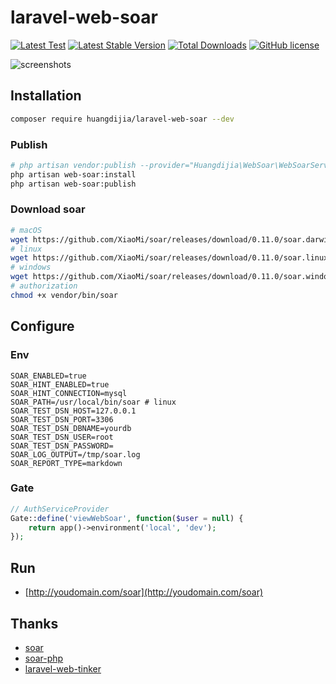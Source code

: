 # laravel-web-soar

[![Latest Test](https://github.com/huangdijia/laravel-web-soar/workflows/tests/badge.svg)](https://github.com/huangdijia/laravel-web-soar/actions)
[![Latest Stable Version](https://poser.pugx.org/huangdijia/laravel-web-soar/version.png)](https://packagist.org/packages/huangdijia/laravel-web-soar)
[![Total Downloads](https://poser.pugx.org/huangdijia/laravel-web-soar/d/total.png)](https://packagist.org/packages/huangdijia/laravel-web-soar)
[![GitHub license](https://img.shields.io/github/license/huangdijia/laravel-web-soar)](https://github.com/huangdijia/laravel-web-soar)

![screenshots](./screenshots.jpg)

## Installation

~~~bash
composer require huangdijia/laravel-web-soar --dev
~~~

### Publish

~~~bash
# php artisan vendor:publish --provider="Huangdijia\WebSoar\WebSoarServiceProvider"
php artisan web-soar:install
php artisan web-soar:publish
~~~

### Download soar

~~~bash
# macOS
wget https://github.com/XiaoMi/soar/releases/download/0.11.0/soar.darwin-amd64 -O vendor/bin/soar
# linux
wget https://github.com/XiaoMi/soar/releases/download/0.11.0/soar.linux-amd64 -O vendor/bin/soar
# windows
wget https://github.com/XiaoMi/soar/releases/download/0.11.0/soar.windows-amd64 -O vendor/bin/soar
# authorization
chmod +x vendor/bin/soar
~~~

## Configure

### Env

~~~env
SOAR_ENABLED=true
SOAR_HINT_ENABLED=true
SOAR_HINT_CONNECTION=mysql
SOAR_PATH=/usr/local/bin/soar # linux
SOAR_TEST_DSN_HOST=127.0.0.1
SOAR_TEST_DSN_PORT=3306
SOAR_TEST_DSN_DBNAME=yourdb
SOAR_TEST_DSN_USER=root
SOAR_TEST_DSN_PASSWORD=
SOAR_LOG_OUTPUT=/tmp/soar.log
SOAR_REPORT_TYPE=markdown
~~~

### Gate

~~~php
// AuthServiceProvider
Gate::define('viewWebSoar', function($user = null) {
    return app()->environment('local', 'dev');
});
~~~

## Run

* [http://youdomain.com/soar](http://youdomain.com/soar)

## Thanks

* [soar](https://github.com/XiaoMi/soar)
* [soar-php](https://github.com/guanguans/soar-php)
* [laravel-web-tinker](https://github.com/spatie/laravel-web-tinker)
